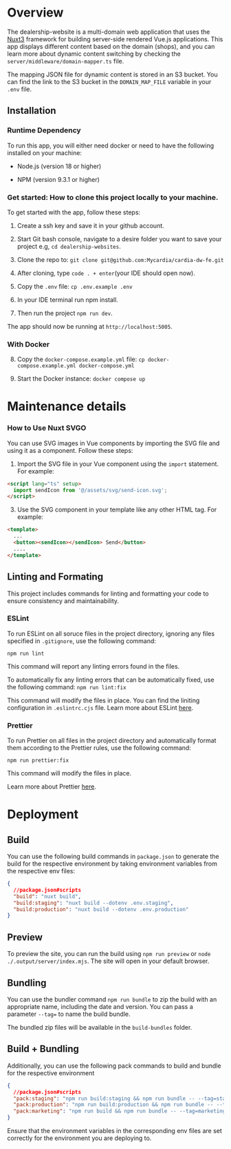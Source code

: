# Overview

The dealership-website is a multi-domain web application that uses the [Nuxt3](https://nuxt.com/) framework for building server-side rendered Vue.js applications. This app displays different content based on the domain (shops), and you can learn more about dynamic content switching by checking the `server/middleware/domain-mapper.ts` file.

The mapping JSON file for dynamic content is stored in an S3 bucket. You can find the link to the S3 bucket in the `DOMAIN_MAP_FILE` variable in your `.env` file.

## Installation

### Runtime Dependency

To run this app, you will either need docker or need to have the following installed on your machine:

- Node.js (version 18 or higher)

- NPM (version 9.3.1 or higher)

### Get started: How to clone this project locally to your machine.

To get started with the app, follow these steps:

1. Create a ssh key and save it in your github account.

2. Start Git bash console, navigate to a desire folder you want to save your project e.g, `cd dealership-websites`.

3. Clone the repo to: `git clone git@github.com:Mycardia/cardia-dw-fe.git`

4. After cloning, type `code . + enter`(your IDE should open now).

5. Copy the `.env` file: `cp .env.example .env`

6. In your IDE terminal run npm install.

7. Then run the project `npm run dev`.

The app should now be running at `http://localhost:5005`.

### With Docker

8. Copy the `docker-compose.example.yml` file: `cp docker-compose.example.yml docker-compose.yml`

9. Start the Docker instance: `docker compose up`

# Maintenance details

### How to Use Nuxt SVGO

You can use SVG images in Vue components by importing the SVG file and using it as a component. Follow these steps:

1. Import the SVG file in your Vue component using the `import` statement. For example:

```html
<script lang="ts" setup>
  import sendIcon from '@/assets/svg/send-icon.svg';
</script>
```

3. Use the SVG component in your template like any other HTML tag. For example:

```html
<template>
  ...
  <button><sendIcon></sendIcon> Send</button>
  ....
</template>
```

## Linting and Formating

This project includes commands for linting and formatting your code to ensure consistency and maintainability.

### ESLint

To run ESLint on all soruce files in the project directory, ignoring any files specified in `.gitignore`, use the following command:

`npm run lint`

This command will report any linting errors found in the files.

To automatically fix any linting errors that can be automatically fixed, use the following command:
`npm run lint:fix`

This command will modify the files in place.
You can find the liniting configuration in `.eslintrc.cjs` file.
Learn more about ESLint [here](https://eslint.org/).

### Prettier

To run Prettier on all files in the project directory and automatically format them according to the Prettier rules, use the following command:

`npm run prettier:fix`

This command will modify the files in place.

Learn more about Prettier [here](https://prettier.io/).

# Deployment

## Build

You can use the following build commands in `package.json` to generate the build for the respective environment by taking environment variables from the respective env files:

```json
{
  //package.json#scripts
  "build": "nuxt build",
  "build:staging": "nuxt build --dotenv .env.staging",
  "build:production": "nuxt build --dotenv .env.production"
}
```

## Preview

To preview the site, you can run the build using `npm run preview` or `node ./.output/server/index.mjs`. The site will open in your default browser.

## Bundling

You can use the bundler command `npm run bundle` to zip the build with an appropriate name, including the date and version. You can pass a parameter `--tag=` to name the build bundle.

The bundled zip files will be available in the `build-bundles` folder.

## Build + Bundling

Additionally, you can use the following pack commands to build and bundle for the respective environment

```json
{
  //package.json#scripts
  "pack:staging": "npm run build:staging && npm run bundle -- --tag=staging",
  "pack:production": "npm run build:production && npm run bundle -- --tag=production",
  "pack:marketing": "npm run build && npm run bundle -- --tag=marketing"
}
```

Ensure that the environment variables in the corresponding env files are set correctly for the environment you are deploying to.
